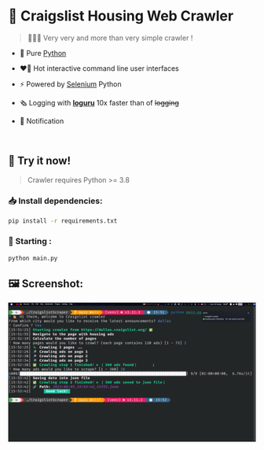 # 🦎 Craigslist Housing Web Crawler
> 🤦🏻‍♂️ Very very and more than very simple crawler  !


- :snake: Pure [Python](https://github.com/python)

- ❤️‍🔥 Hot interactive command line user interfaces

- ⚡ Powered by [Selenium](https://selenium-python.readthedocs.io/) Python

- 🗞️ Logging with [**loguru**](https://loguru.readthedocs.io/) 10x faster than of ~~logging~~

- 🔔 Notification

<br/>

## 🔧 Try it now!

> Crawler requires Python >= 3.8

### 📥 Install dependencies:
```bash
pip install -r requirements.txt
```

### 🔎 Starting :
```bash
python main.py
```

## 🖼️ Screenshot:
![craigslist-crawler-cli](https://github.com/MrYazdan/Craigslist/blob/tmp/Screenshot.png)
